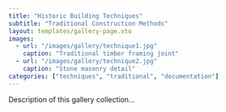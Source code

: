 ```yaml
---
title: "Historic Building Techniques"
subtitle: "Traditional Construction Methods"
layout: templates/gallery-page.vto
images:
  - url: "/images/gallery/technique1.jpg"
    caption: "Traditional timber framing joint"
  - url: "/images/gallery/technique2.jpg"
    caption: "Stone masonry detail"
categories: ["techniques", "traditional", "documentation"]
---
```


Description of this gallery collection... 